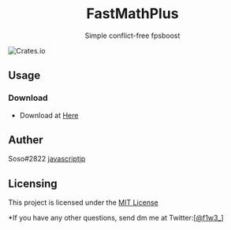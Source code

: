 <h1 align="center">FastMathPlus</h1>
<p align="center">Simple conflict-free fpsboost</p>

![Crates.io](https://img.shields.io/crates/l/mit)
## Usage
### Download
- Download at [Here](https://github.com/javascriptjp/fastmathplus/releases/download/v1/fastmathplus-1.0-beta.jar)

## Auther
Soso#2822 [javascriptjp](https://github.com/javascriptjp/)

## Licensing
This project is licensed under the [MIT License](https://mit-license.org/)

*If you have any other questions, send dm me at Twitter:[[@f1w3_](https://twitter.com/f1w3_)]